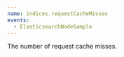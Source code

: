 ```yaml
---
name: indices.requestCacheMisses
events:
  - ElasticsearchNodeSample
---
```


The number of request cache misses.